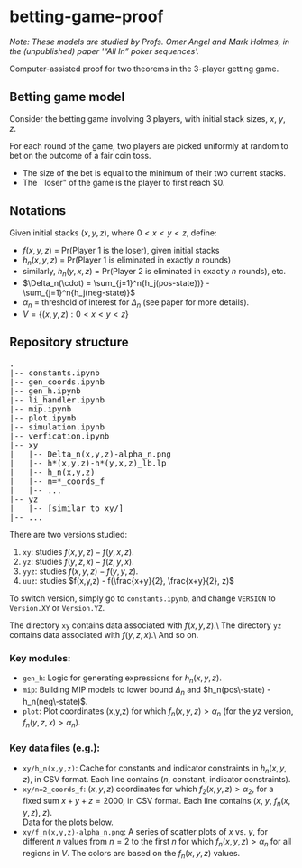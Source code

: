 # betting-game-proof
<i>Note: These models are studied by Profs. Omer Angel and Mark Holmes, in the (unpublished) paper '“All In” poker sequences'.</i>

Computer-assisted proof for two theorems in the 3-player getting game.
 
## Betting game model
 
Consider the betting game involving 3 players, with initial stack sizes, $x$, $y$, $z$.
 
For each round of the game, two players are picked uniformly at random to bet on the outcome of a fair coin toss.
- The size of the bet is equal to the minimum of their two current stacks.
- The ``loser" of the game is the player to first reach $0.

## Notations
Given initial stacks $(x,y,z)$, where $0<x<y<z$, define:
- $f(x,y,z)$ = Pr(Player 1 is the loser), given initial stacks
- $h_n(x,y,z)$ = Pr(Player 1 is eliminated in exactly $n$ rounds)
- similarly, $h_n(y,x,z)$ = Pr(Player 2 is eliminated in exactly $n$ rounds), etc.
- $\Delta_n(\cdot) = \sum_{j=1}^n{h_j(pos\-state})} - \sum_{j=1}^n{h_j(neg\-state)}$
- $\alpha_n$ = threshold of interest for $\Delta_n$ (see paper for more details).
- $V = \{(x,y,z):0 < x < y < z\}$

## Repository structure
<pre>
.
|-- constants.ipynb
|-- gen_coords.ipynb
|-- gen_h.ipynb
|-- li_handler.ipynb
|-- mip.ipynb
|-- plot.ipynb
|-- simulation.ipynb
|-- verfication.ipynb
|-- xy
|   |-- Delta_n(x,y,z)-alpha_n.png
|   |-- h*(x,y,z)-h*(y,x,z)_lb.lp
|   |-- h_n(x,y,z)
|   |-- n=*_coords_f
|   |-- ...
|-- yz
|   |-- [similar to xy/]
|-- ...
</pre>

There are two versions studied:
1. `xy`: studies $f(x,y,z) - f(y,x,z)$.
2. `yz`: studies $f(y,z,x) - f(z,y,x)$.
3. `yyz`: studies $f(x,y,z) - f(y,y,z)$.
4. `uuz`: studies $f(x,y,z) - f(\frac{x+y}{2}, \frac{x+y}{2}, z)$

To switch version, simply go to `constants.ipynb`, and change `VERSION` to `Version.XY` or `Version.YZ`.

The directory `xy` contains data associated with $f(x,y,z)$.\\
The directory `yz` contains data associated with $f(y,z,x)$.\\
And so on.

### Key modules:
- `gen_h`: Logic for generating expressions for $h_n(x,y,z)$.
- `mip`: Building MIP models to lower bound $\Delta_n$ and $h_n(pos\-state) - h_n(neg\-state)$.
- `plot`: Plot coordinates (x,y,z) for which $f_n(x,y,z) > \alpha_n$ (for the $yz$ version, $f_n(y,z,x) > \alpha_n$).

### Key data files (e.g.):
- `xy/h_n(x,y,z)`: Cache for constants and indicator constraints in $h_n(x,y,z)$, in CSV format. Each line contains ($n$, constant, indicator constraints).
- `xy/n=2_coords_f`: $(x,y,z)$ coordinates for which $f_2(x,y,z) > \alpha_2$, for a fixed sum $x+y+z=2000$, in CSV format. Each line contains ($x$, $y$, $f_n(x,y,z)$, $z$).\
Data for the plots below.
- `xy/f_n(x,y,z)-alpha_n.png`: A series of scatter plots of $x$ vs. $y$, for different $n$ values from $n=2$ to the first $n$ for which $f_n(x,y,z) > \alpha_n$ for all regions in $V$. The colors are based on the $f_n(x,y,z)$ values.


